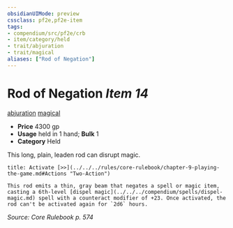 ```yaml
---
obsidianUIMode: preview
cssclass: pf2e,pf2e-item
tags:
- compendium/src/pf2e/crb
- item/category/held
- trait/abjuration
- trait/magical
aliases: ["Rod of Negation"]
---
```

# Rod of Negation *Item 14*  
[abjuration](../../../rules/traits/abjuration.md)  [magical](../../../rules/traits/magical.md)  

- **Price** 4300 gp
- **Usage** held in 1 hand; **Bulk** 1
- **Category** Held

This long, plain, leaden rod can disrupt magic.

```ad-embed-ability
title: Activate [>>](../../../rules/core-rulebook/chapter-9-playing-the-game.md#Actions "Two-Action")

This rod emits a thin, gray beam that negates a spell or magic item, casting a 6th-level [dispel magic](../../../compendium/spells/dispel-magic.md) spell with a counteract modifier of +23. Once activated, the rod can't be activated again for `2d6` hours.
```

*Source: Core Rulebook p. 574*
